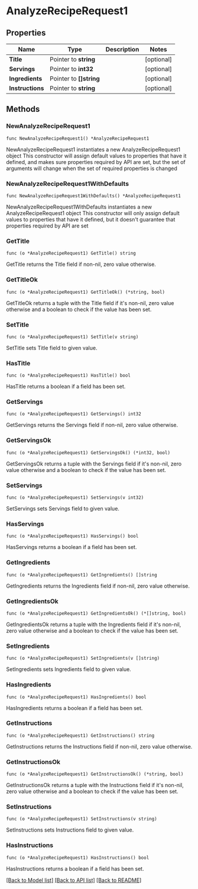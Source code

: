 # AnalyzeRecipeRequest1

## Properties

Name | Type | Description | Notes
------------ | ------------- | ------------- | -------------
**Title** | Pointer to **string** |  | [optional] 
**Servings** | Pointer to **int32** |  | [optional] 
**Ingredients** | Pointer to **[]string** |  | [optional] 
**Instructions** | Pointer to **string** |  | [optional] 

## Methods

### NewAnalyzeRecipeRequest1

`func NewAnalyzeRecipeRequest1() *AnalyzeRecipeRequest1`

NewAnalyzeRecipeRequest1 instantiates a new AnalyzeRecipeRequest1 object
This constructor will assign default values to properties that have it defined,
and makes sure properties required by API are set, but the set of arguments
will change when the set of required properties is changed

### NewAnalyzeRecipeRequest1WithDefaults

`func NewAnalyzeRecipeRequest1WithDefaults() *AnalyzeRecipeRequest1`

NewAnalyzeRecipeRequest1WithDefaults instantiates a new AnalyzeRecipeRequest1 object
This constructor will only assign default values to properties that have it defined,
but it doesn't guarantee that properties required by API are set

### GetTitle

`func (o *AnalyzeRecipeRequest1) GetTitle() string`

GetTitle returns the Title field if non-nil, zero value otherwise.

### GetTitleOk

`func (o *AnalyzeRecipeRequest1) GetTitleOk() (*string, bool)`

GetTitleOk returns a tuple with the Title field if it's non-nil, zero value otherwise
and a boolean to check if the value has been set.

### SetTitle

`func (o *AnalyzeRecipeRequest1) SetTitle(v string)`

SetTitle sets Title field to given value.

### HasTitle

`func (o *AnalyzeRecipeRequest1) HasTitle() bool`

HasTitle returns a boolean if a field has been set.

### GetServings

`func (o *AnalyzeRecipeRequest1) GetServings() int32`

GetServings returns the Servings field if non-nil, zero value otherwise.

### GetServingsOk

`func (o *AnalyzeRecipeRequest1) GetServingsOk() (*int32, bool)`

GetServingsOk returns a tuple with the Servings field if it's non-nil, zero value otherwise
and a boolean to check if the value has been set.

### SetServings

`func (o *AnalyzeRecipeRequest1) SetServings(v int32)`

SetServings sets Servings field to given value.

### HasServings

`func (o *AnalyzeRecipeRequest1) HasServings() bool`

HasServings returns a boolean if a field has been set.

### GetIngredients

`func (o *AnalyzeRecipeRequest1) GetIngredients() []string`

GetIngredients returns the Ingredients field if non-nil, zero value otherwise.

### GetIngredientsOk

`func (o *AnalyzeRecipeRequest1) GetIngredientsOk() (*[]string, bool)`

GetIngredientsOk returns a tuple with the Ingredients field if it's non-nil, zero value otherwise
and a boolean to check if the value has been set.

### SetIngredients

`func (o *AnalyzeRecipeRequest1) SetIngredients(v []string)`

SetIngredients sets Ingredients field to given value.

### HasIngredients

`func (o *AnalyzeRecipeRequest1) HasIngredients() bool`

HasIngredients returns a boolean if a field has been set.

### GetInstructions

`func (o *AnalyzeRecipeRequest1) GetInstructions() string`

GetInstructions returns the Instructions field if non-nil, zero value otherwise.

### GetInstructionsOk

`func (o *AnalyzeRecipeRequest1) GetInstructionsOk() (*string, bool)`

GetInstructionsOk returns a tuple with the Instructions field if it's non-nil, zero value otherwise
and a boolean to check if the value has been set.

### SetInstructions

`func (o *AnalyzeRecipeRequest1) SetInstructions(v string)`

SetInstructions sets Instructions field to given value.

### HasInstructions

`func (o *AnalyzeRecipeRequest1) HasInstructions() bool`

HasInstructions returns a boolean if a field has been set.


[[Back to Model list]](../README.md#documentation-for-models) [[Back to API list]](../README.md#documentation-for-api-endpoints) [[Back to README]](../README.md)


